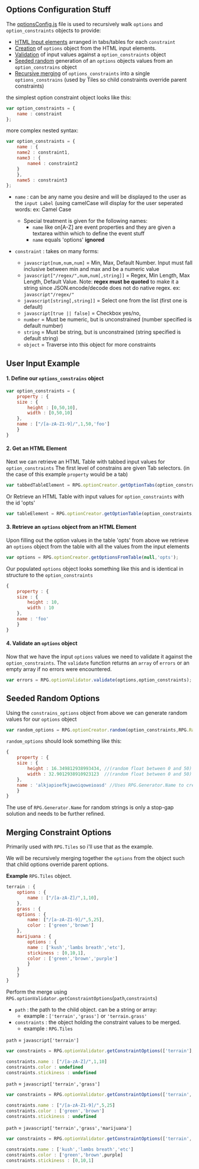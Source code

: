 Options Configuration Stuff
---

The [optionsConfig.js](https://github.com/Probed/RPG/blob/master/common/optionConfig.js) file
is used to recursively walk `options` and `option_constraints` objects to provide:

* [HTML Input elements](#input) arranged in tabs/tables for each `constraint`
* [Creation](#create) of `options` object from the HTML input elements.
* [Validation](#validate) of input values against a `option_constraints` object
* [Seeded random](#random) generation of an `options` objects values from an `option_constrains` object
* [Recursive merging](#merge) of `options_constraints` into a single `options_constrains` (used by Tiles so child constraints override parent constraints)

the simplest option constraint object looks like this:

```javascript
var option_constraints = {
    name : constraint
};
```

more complex nested syntax:

```javascript
var option_constraints = {
    name : {
	name2 : constraint1,
	name3 : {
	    name4 : constraint2
	}
    },
    name5 : constraint3
};
```

* `name` : can be any name you desire and will be displayed to the user as the `input Label` (using camelCase will display for the user seperated words: ex: Camel Case
    * Special treatment is given for the following names:
        * `name` like on[A-Z]  are event properties and they are given a textarea within which to define the event stuff
        * `name` equals 'options' **ignored**

* `constraint` : takes on many forms:
    * ```javascript[num,num,num]``` = Min, Max, Default Number.  Input must fall inclusive between min and max and be a numeric value
    * ```javascript["/regex/",num,num[,string]]``` = Regex, Min Length, Max Length, Default Value. Note: **regex must be quoted** to make it a string since JSON.encode/decode does not do native regex. ex: ```javascript"/regex/"```
    * ```javascript[string[,string]]``` = Select one from the list (first one is default)
    * ```javascript[true || false]``` = Checkbox yes/no,
    * `number` = Must be numeric, but is unconstrained (number specified is default number)
    * `string` = Must be string, but is unconstrained (string specified is default string)
    * `object` = Traverse into this object for more constraints



<a name="input"></a>

## User Input Example

#### 1. Define our `options_constrains` object

```javascript
var option_constraints = {
    property : {
	size : {
	    height : [0,50,10],
	    width : [0,50,10]
	},
	name : ["/[a-zA-Z1-9]/",1,50,'foo']
    }
}
```

#### 2. Get an HTML Element

Next we can retrieve an HTML Table with tabbed input values for `option_constraints`
The first level of constrains are given Tab selectors. (in the case of this example `property` would be a tab)

```javascript
var tabbedTableElement = RPG.optionCreator.getOptionTabs(option_constraints,null,null,null,'opts');
```

Or Retrieve an HTML Table with input values for `option_constraints` with the id 'opts'

```javascript
var tableElement = RPG.optionCreator.getOptionTable(option_constraints,null,null,null,'opts');
```

<a name="create"></a>

#### 3. Retrieve an `options` object from an HTML Element

Upon filling out the option values in the table 'opts' from above we retrieve an `options` object from the table with all the values from the input elements

```javascript
var options = RPG.optionCreator.getOptionsFromTable(null,'opts');
```

Our populated `options` object looks something like this and is identical in structure to the `option_constraints`

```javascript
{
    property : {
	size : {
	    height : 10,
	    width : 10
	},
	name : 'foo'
    }
}
```

<a name="validate"></a>

#### 4. Validate an `options` object

Now that we have the input `options` values we need to validate it against the `option_constraints`.
The `validate` function returns an `array` of `errors` or an empty array if no errors were encountered.

```javascript
var errors = RPG.optionValidator.validate(options,option_constraints);
```

<a name="random"></a>

## Seeded Random Options

Using the `constrains_options` object from above we can generate random values for our `options` object

```javascript
var random_options = RPG.optionCreator.random(option_constraints,RPG.Random);
```

`random_options` should look something like this:

```javascript
{
    property : {
	size : {
	    height : 16.349812938993434, //(random float between 0 and 50)
	    width : 32.9012938910923123  //(random float between 0 and 50)
	},
	name : 'alkjapioefkjawoiqoweioasd' //Uses RPG.Generator.Name to create a random name between 1 and 50 chars long
    }
}
```

The use of `RPG.Generator.Name` for random strings is only a stop-gap solution and needs to be further refined.



<a name="merge"></a>

## Merging Constraint Options

Primarily used with `RPG.Tiles` so i'll use that as the example.

We will be recursively merging together the `options` from the object such that child options override parent options.

**Example** `RPG.Tiles` object.

```javascript
terrain : {
    options : {
        name : ["/[a-zA-Z]/",1,10],
    },
    grass : {
	options : {
	    name: ["/[a-zA-Z1-9]/",5,25],
	    color : ['green','brown']
	},
	marijuana : {
	    options : {
		name : ['kush','lambs breath','etc'],
		stickiness : [0,10,1],
		color : ['green','brown','purple']
	    }
	}
    }
}
```

Perform the merge using `RPG.optionValidator.getConstraintOptions`(`path`,`constraints`)

* `path` : the path to the child object. can be a string or array:
    * example : `['terrain','grass']` or `'terrain.grass'`
* `constraints` : the object holding the constraint values to be merged.
    * example : `RPG.Tiles`

`path` = ```javascript['terrain']```

```javascript
var constraints = RPG.optionValidator.getConstraintOptions(['terrain'], RPG.Tiles);

constraints.name : ["/[a-zA-Z]/",1,10]
constraints.color : undefined
constraints.stickiness : undefined
```

`path` = ```javascript['terrain','grass']```

```javascript
var constraints = RPG.optionValidator.getConstraintOptions(['terrain','grass'], RPG.Tiles);

constraints.name : ["/[a-zA-Z1-9]/",5,25]
constraints.color : ['green','brown']
constraints.stickiness : undefined
```

`path` = ```javascript['terrain','grass','marijuana']```

```javascript
var constraints = RPG.optionValidator.getConstraintOptions(['terrain','grass','marijuana'], RPG.Tiles);

constraints.name : ['kush','lambs breath','etc']
constraints.color : ['green','brown',purple]
constraints.stickiness : [0,10,1]
```
